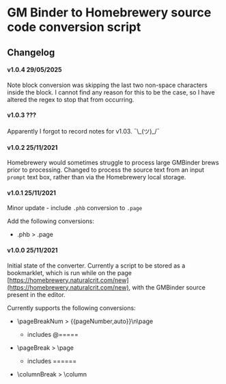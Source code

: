 # GM Binder to Homebrewery source code conversion script

## Changelog

#### v1.0.4 29/05/2025

Note block conversion was skipping the last two non-space characters inside the block. I cannot find any reason for this to be the case, so I have altered the regex to stop that from occurring.

#### v1.0.3 ???

Apparently I forgot to record notes for v1.03. ¯\\\_(ツ)\_/¯

#### v1.0.2 25/11/2021

Homebrewery would sometimes struggle to process large GMBinder brews prior to processing. Changed to process the source text from an input `prompt` text box, rather than via the Homebrewery local storage.


#### v1.0.1 25/11/2021

Minor update - include `.phb` conversion to `.page`

Add the following conversions:

- .phb > .page


#### v1.0.0 25/11/2021

Initial state of the converter. Currently a script to be stored as a bookmarklet, which is run while on the page [https://homebrewery.naturalcrit.com/new](https://homebrewery.naturalcrit.com/new), with the GMBinder source present in the editor.

Currently supports the following conversions:

- \pageBreakNum > {{pageNumber,auto}}\n\page
  - includes @=====

- \pageBreak > \page
  - includes ======
  
- \columnBreak > \column
